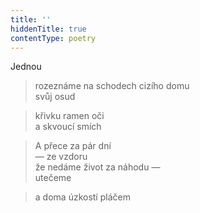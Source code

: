```yaml
---
title: ''
hiddenTitle: true
contentType: poetry
---
```


>   

  

>   

  

Jednou

> rozeznáme na schodech cizího domu  
> svůj osud

  

> křivku ramen oči  
> a skvoucí smích

  

> A přece za pár dní  
> — ze vzdoru  
> že nedáme život za náhodu —  
> utečeme

  

> a doma úzkostí pláčem
